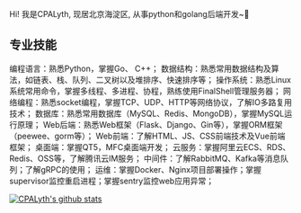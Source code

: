 Hi! 我是CPALyth, 现居北京海淀区, 从事python和golang后端开发~🔭

<!--
**CPALyth/CPALyth** is a ✨ _special_ ✨ repository because its `README.md` (this file) appears on your GitHub profile.

Here are some ideas to get you started:

- 🔭 I’m currently working on ...
- 🌱 I’m currently learning ...
- 👯 I’m looking to collaborate on ...
- 🤔 I’m looking for help with ...
- 💬 Ask me about ...
- 📫 How to reach me: ...
- 😄 Pronouns: ...
- ⚡ Fun fact: ...
-->
## 专业技能
编程语言：熟悉Python，掌握Go、 C++；
数据结构：熟悉常用数据结构及算法，如链表、栈、队列、二叉树以及堆排序、快速排序等；
操作系统：熟悉Linux系统常用命令，掌握多线程、多进程、协程，熟练使用FinalShell管理服务器；
网络编程：熟悉socket编程，掌握TCP、UDP、HTTP等网络协议，了解IO多路复用技术；
数据库：熟悉常用数据库（MySQL、Redis、MongoDB），掌握MySQL运行原理；
Web后端：熟悉Web框架（Flask、Django、Gin等），掌握ORM框架（peewee、gorm等）；
Web前端：了解HTML、JS、CSS前端技术及Vue前端框架；
桌面端：掌握QT5，MFC桌面端开发；
云服务：掌握阿里云ECS、RDS、Redis、OSS等，了解腾讯云IM服务；
中间件：了解RabbitMQ、Kafka等消息队列；了解gRPC的使用；
运维：掌握Docker、Nginx项目部署操作；掌握supervisor监控重启进程；掌握sentry监控web应用异常；


[![CPALyth's github stats](https://github-readme-stats.vercel.app/api?username=CPALyth)](https://github.com/CPALyth/github-readme-stats)
